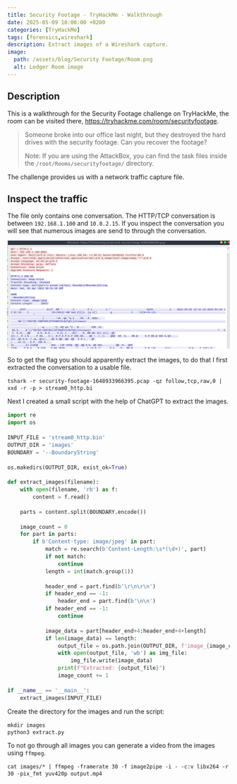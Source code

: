 ```yaml
---
title: Security Footage - TryHackMe - Walkthrough
date: 2025-05-09 10:00:00 +0200
categories: [TryHackMe]
tags: [forensics,wireshark]
description: Extract images of a Wireshark capture.
image:
  path: /assets/blog/Security Footage/Room.png
  alt: Ledger Room image
---
```


## Description

This is a walkthrough for the Security Footage challenge on TryHackMe, the room can be visited there, <https://tryhackme.com/room/securityfootage>.
> Someone broke into our office last night, but they destroyed the hard drives with the security footage. Can you recover the footage?
>
> Note: If you are using the AttackBox, you can find the task files inside the `/root/Rooms/securityfootage/` directory.

The challenge provides us with a network traffic capture file.

## Inspect the traffic

The file only contains one conversation. The HTTP/TCP conversation is between `192.168.1.100` and `10.0.2.15`. If you inspect the conversation you will see that numerous images are send to through the conversation.

![](/assets/blog/Security%20Footage/streampng)

So to get the flag you should apparently extract the images, to do that I first extracted the conversation to a usable file.

```terminal
tshark -r security-footage-1648933966395.pcap -qz follow,tcp,raw,0 | xxd -r -p > stream0_http.bi
```

Next I created a small script with the help of ChatGPT to extract the images.

```python
import re
import os

INPUT_FILE = 'stream0_http.bin'
OUTPUT_DIR = 'images'
BOUNDARY = '--BoundaryString'

os.makedirs(OUTPUT_DIR, exist_ok=True)

def extract_images(filename):
    with open(filename, 'rb') as f:
        content = f.read()

    parts = content.split(BOUNDARY.encode())

    image_count = 0
    for part in parts:
        if b'Content-type: image/jpeg' in part:
            match = re.search(b'Content-Length:\s*(\d+)', part)
            if not match:
                continue
            length = int(match.group(1))

            header_end = part.find(b'\r\n\r\n')
            if header_end == -1:
                header_end = part.find(b'\n\n')
            if header_end == -1:
                continue

            image_data = part[header_end+4:header_end+4+length]
            if len(image_data) == length:
                output_file = os.path.join(OUTPUT_DIR, f'image_{image_count:03}.jpg')
                with open(output_file, 'wb') as img_file:
                    img_file.write(image_data)
                print(f"Extracted: {output_file}")
                image_count += 1

if __name__ == '__main__':
    extract_images(INPUT_FILE)
```

Create the directory for the images and run the script:
```
mkdir images
python3 extract.py
```

To not go through all images you can generate a video from the images using `ffmpeg`.

```terminal
cat images/* | ffmpeg -framerate 30 -f image2pipe -i - -c:v libx264 -r 30 -pix_fmt yuv420p output.mp4
```

